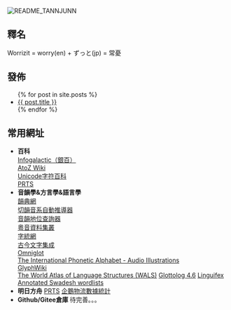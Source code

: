 

![README_TANNJUNN](https://worrizit.github.io/assets/image/README_TANNJUNN.jpg)



## **釋名**

Worrizit = worry(en) + ずっと(jp) = 常憂

## **發佈**   

<ul>
  {% for post in site.posts %}
    <li>
      <a href="{{ post.url }}">{{ post.title }}</a>
    </li>
  {% endfor %}
</ul>

## **常用網址**
* **百科**   
  [Infogalactic（銀百）](https://infogalactic.com/info/Main_Page)   
  [AtoZ Wiki](https://atozwiki.com/)   
  [Unicode字符百科](https://unicode-table.com/en/)   
  [PRTS](https://prts.wiki/w/%E9%A6%96%E9%A1%B5)
* **音韻學&方言學&語言學**   
  [韻典網](https://ytenx.org/)   
  [切韻音系自動推導器](https://nk2028.shn.hk/qieyun-autoderiver/)    
  [音韻地位查詢器](https://nk2028.shn.hk/qieyun-tools/)   
  [粵音資料集叢](https://jyut.net/)   
  [字統網](https://zi.tools/)   
  [古今文字集成](http://ccamc.org/)   
  [Omniglot](https://omniglot.com/)   
  [The International Phonetic Alphabet - Audio Illustrations](http://web.uvic.ca/ling/resources/ipa/charts/IPAlab/IPAlab.htm)   
  [GlyphWiki](http://en.glyphwiki.org/wiki/GlyphWiki:MainPage)   
  [The World Atlas of Language Structures (WALS)](https://wals.info)
  [Glottolog 4.6](https://glottolog.org/)
  [Linguifex](https://linguifex.com/wiki/Main_Page)
  [Annotated Swadesh wordlists](https://starlingdb.org/cgi-bin/main.cgi?root=new100)
* **明日方舟**
  [PRTS](https://prts.wiki/w/%E9%A6%96%E9%A1%B5)
  [企鵝物流數據統計](https://penguin-stats.io/)
* **Github/Gitee倉庫**
  待完善。。。
  











